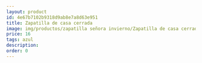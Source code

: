 ```yaml
---
layout: product
id: 4e67b7102b9318d9ab8e7a8d63e951
title: Zapatilla de casa cerrada
image: img/productos/zapatilla señora invierno/Zapatilla de casa cerrada=16=azul.webp
price: 16
tags: azul
description: 
order: 0
---
```

